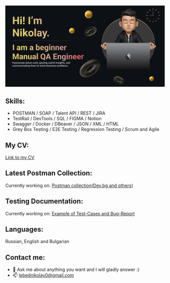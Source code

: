 [<img src='https://github.com/NikolayLebed/NikolayLebed/blob/main/Make%20your%20README%20(1).png'>](https://github.com/NikolayLebed)  


## Skills: 
<!-- My:Skills -->
- POSTMAN / SOAP / Talent API / REST / JIRA  
- TestRail / DevTools / SQL / FIGMA / Notion 
- Swagger / Docker / DBeaver / JSON / XML / HTML
- Grey Box Testing / E2E Testing / Regression Testing / Scrum and Agile

## My CV:
<!-- MY:CV -->
[Link to my CV](https://drive.google.com/drive/folders/1SgYT4ekwWNPE5poXSiAgDFvzph_K2_iU?usp=sharing)


## Latest Postman Collection:
<!-- POSTMAN:COLLECTION -->
Currently working on: [Postman collection(Dev.bg and others)](https://blue-station-229883.postman.co/workspace/My-Workspace~7de5fe8b-f73c-46bb-86de-9b542e802f40/collection/26307733-576b947d-3973-4253-af73-f3232e51eb0b?action=share&creator=26307733&ctx=documentation)


## Testing Documentation:
<!-- TESTING:DOCUMENTATION -->
Currently working on:
[Example of Test-Cases and Bug-Report](https://docs.google.com/spreadsheets/d/1FR8HssK8MT61WGqEds3FsAlrWZCilMouyfQTs1GYeJs/edit?usp=sharing)

## Languages:
<!-- MY:LANGUAGES -->
Russian, English and Bulgarian 

## Contact me:
<!-- REACH:ME -->
- 💬 Ask me about anything you want and I will gladly answer :)
- 📫 lebednikolay0@gmail.com


